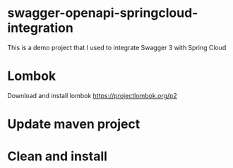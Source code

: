 # swagger-openapi-springcloud-integration
This is a demo project that I used to integrate Swagger 3 with Spring Cloud

# Lombok
Download and install lombok
https://projectlombok.org/p2

# Update maven project
# Clean and install 
